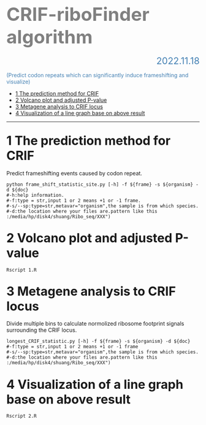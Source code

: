 
# **<font color="grey"><font size=10>CRIF-riboFinder algorithm</font></font>**
<font size=5><font color="steelblue"><p align="right">2022.11.18</p></font></font>
 <font color="steelblue">(Predict codon repeats which can significantly induce frameshifting and visualize) </font>

- [1 The prediction method for CRIF   ](#1-the-prediction-method-for-crif---)
- [2 Volcano plot and adjusted P-value ](#2-volcano-plot-and-adjusted-p-value-)
- [3 Metagene analysis to CRIF locus ](#3-metagene-analysis-to-crif-locus-)
- [4 Visualization of a line graph base on above result ](#4-visualization-of-a-line-graph-base-on-above-result-)




***
##  <font size=6>1 The prediction method for CRIF   </font>
 
Predict frameshifting events caused by codon repeat.

```shell
python frame_shift_statistic_site.py [-h] -f ${frame} -s ${organism} -d ${doc}
#-h:help information.
#-f:type = str,input 1 or 2 means +1 or -1 frame.
#-s/--sp:type=str,metavar="organism",the sample is from which species.
#-d:the location where your files are.pattern like this :/media/hp/disk4/shuang/Ribo_seq/XXX")  
```


##  <font size=6>2 Volcano plot and adjusted P-value </font>

```shell
Rscript 1.R 
```

##  <font size=6>3 Metagene analysis to CRIF locus </font>
Divide multiple bins to calculate normolized ribosome footprint signals surrounding the CRIF locus.
```shell
longest_CRIF_statistic.py [-h] -f ${frame} -s ${organism} -d ${doc}
#-f:type = str,input 1 or 2 means +1 or -1 frame
#-s/--sp:type=str,metavar="organism",the sample is from which species.
#-d:the location where your files are.pattern like this :/media/hp/disk4/shuang/Ribo_seq/XXX") 
```


##  <font size=6>4 Visualization of a line graph base on above result </font>

```shell
Rscript 2.R
```
